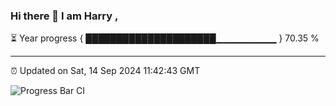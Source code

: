 ### Hi there 👋 I am Harry , 

⏳ Year progress { █████████████████████▁▁▁▁▁▁▁▁▁ } 70.35 %

---

⏰ Updated on Sat, 14 Sep 2024 11:42:43 GMT

![Progress Bar CI](https://github.com/duykhang68/duykhang68/workflows/Progress%20Bar%20CI/badge.svg)
